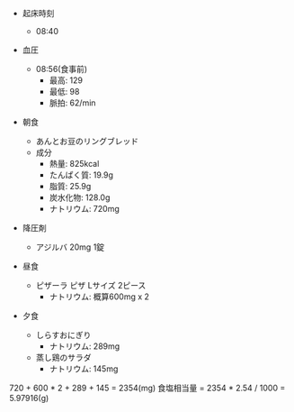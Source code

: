 - 起床時刻
  - 08:40
- 血圧
  - 08:56(食事前)
    - 最高: 129
    - 最低: 98
    - 脈拍: 62/min
- 朝食
  - あんとお豆のリングブレッド
  - 成分
    - 熱量: 825kcal
    - たんぱく質: 19.9g
    - 脂質: 25.9g
    - 炭水化物: 128.0g
    - ナトリウム: 720mg
- 降圧剤
  - アジルバ 20mg 1錠

- 昼食
  - ピザーラ ピザ Lサイズ 2ピース
    - ナトリウム: 概算600mg x 2

- 夕食
  - しらすおにぎり
    - ナトリウム: 289mg
  - 蒸し鶏のサラダ
    - ナトリウム: 145mg

720 + 600 * 2 + 289 + 145 = 2354(mg)
食塩相当量 = 2354 * 2.54 / 1000 = 5.97916(g)
